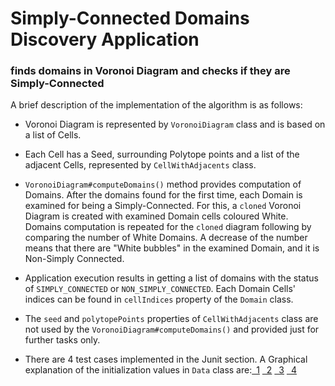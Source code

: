 Simply-Connected Domains Discovery Application
=============================================

### finds domains in Voronoi Diagram and checks if they are Simply-Connected
A brief description of the implementation of the algorithm is as follows: 

- Voronoi Diagram is represented by `VoronoiDiagram` class and is based on a list of Cells.

- Each Cell has a Seed, surrounding Polytope points and a list of the adjacent Cells, represented by `CellWithAdjacents`
  class.
- `VoronoiDiagram#computeDomains()` method provides computation of Domains.
After the domains found for the first time, each Domain is examined for being a Simply-Connected. For this, a `cloned` 
Voronoi Diagram is created with examined Domain cells coloured White. Domains computation is repeated for the `cloned`
diagram following by comparing the number of White Domains. A decrease of the number means that there are 
"White bubbles" in the examined Domain, and it is Non-Simply Connected.
- Application execution results in getting a list of domains with the status of `SIMPLY_CONNECTED` or 
`NON_SIMPLY_CONNECTED`.
Each Domain Cells' indices can be found in `cellIndices` property of the `Domain` class.
- The `seed` and `polytopePoints` properties of `CellWithAdjacents` class are not used by the 
`VoronoiDiagram#computeDomains()`
and provided just for further tasks only.
- There are 4 test cases implemented in the Junit section. A Graphical explanation of the initialization values in
`Data` class are:[&ensp;1](png/Example1.png)
  [&ensp;2](png/Example1.png)
  [&ensp;3](png/Example1.png)
  [&ensp;4](png/Example1.png)
